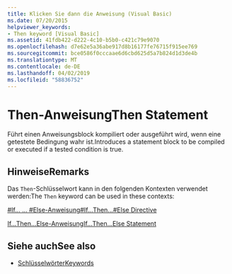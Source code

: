 ```yaml
---
title: Klicken Sie dann die Anweisung (Visual Basic)
ms.date: 07/20/2015
helpviewer_keywords:
- Then keyword [Visual Basic]
ms.assetid: 41fdb422-d222-4c10-b5b0-c421c79e9070
ms.openlocfilehash: d7e62e5a36abe917d8b16177fe76715f915ee769
ms.sourcegitcommit: bce0586f0cccaae6d6cbd625d5a7b824d1d3de4b
ms.translationtype: MT
ms.contentlocale: de-DE
ms.lasthandoff: 04/02/2019
ms.locfileid: "58836752"
---
```

# <a name="then-statement"></a><span data-ttu-id="b56a1-102">Then-Anweisung</span><span class="sxs-lookup"><span data-stu-id="b56a1-102">Then Statement</span></span>
<span data-ttu-id="b56a1-103">Führt einen Anweisungsblock kompiliert oder ausgeführt wird, wenn eine getestete Bedingung wahr ist.</span><span class="sxs-lookup"><span data-stu-id="b56a1-103">Introduces a statement block to be compiled or executed if a tested condition is true.</span></span>  
  
## <a name="remarks"></a><span data-ttu-id="b56a1-104">Hinweise</span><span class="sxs-lookup"><span data-stu-id="b56a1-104">Remarks</span></span>  
 <span data-ttu-id="b56a1-105">Das `Then`-Schlüsselwort kann in den folgenden Kontexten verwendet werden:</span><span class="sxs-lookup"><span data-stu-id="b56a1-105">The `Then` keyword can be used in these contexts:</span></span>  
  
 [<span data-ttu-id="b56a1-106">#If... ... #Else-Anweisung</span><span class="sxs-lookup"><span data-stu-id="b56a1-106">#If...Then...#Else Directive</span></span>](../../../visual-basic/language-reference/directives/if-then-else-directives.md)  
  
 [<span data-ttu-id="b56a1-107">If...Then...Else-Anweisung</span><span class="sxs-lookup"><span data-stu-id="b56a1-107">If...Then...Else Statement</span></span>](../../../visual-basic/language-reference/statements/if-then-else-statement.md)  
  
## <a name="see-also"></a><span data-ttu-id="b56a1-108">Siehe auch</span><span class="sxs-lookup"><span data-stu-id="b56a1-108">See also</span></span>

- [<span data-ttu-id="b56a1-109">Schlüsselwörter</span><span class="sxs-lookup"><span data-stu-id="b56a1-109">Keywords</span></span>](../../../visual-basic/language-reference/keywords/index.md)
